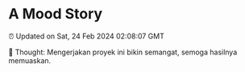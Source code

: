 # A Mood Story

⏰ Updated on Sat, 24 Feb 2024 02:08:07 GMT

💭 Thought: Mengerjakan proyek ini bikin semangat, semoga hasilnya memuaskan.


